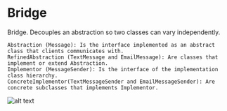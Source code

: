 # Bridge

Bridge. Decouples an abstraction so two classes can vary independently.

    Abstraction (Message): Is the interface implemented as an abstract class that clients communicates with.
    RefinedAbstraction (TextMessage and EmailMessage): Are classes that implement or extend Abstraction.
    Implementor (MessageSender): Is the interface of the implementation class hierarchy.
    ConcreteImplementor(TextMessageSender and EmailMessageSender): Are concrete subclasses that implements Implementor.


![alt text](https://springframework.guru/wp-content/uploads/2015/06/Bridge02-1024x380.png)